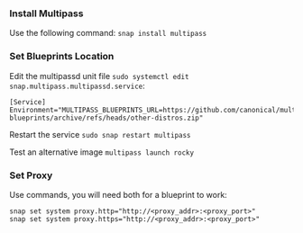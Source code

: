 ### Install Multipass

Use the following command: `snap install multipass`

### Set Blueprints Location

Edit the multipassd unit file `sudo systemctl edit snap.multipass.multipassd.service`:
```
[Service]
Environment="MULTIPASS_BLUEPRINTS_URL=https://github.com/canonical/multipass-blueprints/archive/refs/heads/other-distros.zip"
```

Restart the service `sudo snap restart multipass`

Test an alternative image `multipass launch rocky`


### Set Proxy

Use commands, you will need both for a blueprint to work:
```
snap set system proxy.http="http://<proxy_addr>:<proxy_port>"
snap set system proxy.https="http://<proxy_addr>:<proxy_port>"
```

